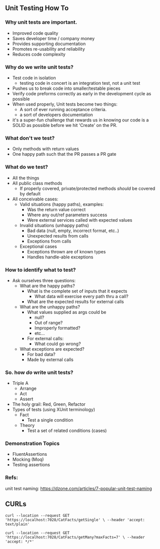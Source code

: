## Unit Testing How To

### Why unit tests are important.
- Improved code quality
- Saves developer time / company money
- Provides supporting documentation
- Promotes re-usability and reliability
- Reduces code complexity

### Why do we write unit tests?
- Test code in isolation
  - testing code in concert is an integration test, not a unit test
- Pushes us to break code into smaller/testable pieces
- Verify code preforms correctly as early in the development cycle as possible
- When used properly, Unit tests become two things:
    - A sort of ever running acceptance criteria.
    - a sort of developers documentation
- it's a super-fun challenge that rewards us in knowing our code is a SOLID as possible before we hit 'Create' on the PR.

### What don't we test?
- Only methods with return values
- One happy path such that the PR passes a PR gate

### What do we test?
- All the things
- All public class methods
  - If properly covered, private/protected methods *should* be covered by default
- All conceivable cases:
    - Valid situations (happy paths), examples:
        - Was the return value correct
        - Where any out/ref parameters success
        - Were external services called with expected values
    - Invalid situations (unhappy paths)
        - Bad data (null, empty, incorrect format, etc..)
        - Unexpected results from calls
        - Exceptions from calls
    - Exceptional cases
        - Exceptions thrown are of known types
        - Handles handle-able exceptions 

### How to identify what to test?
- Ask ourselves three questions:
  - What are the happy paths?
    - What is the complete set of inputs that it expects
      - What data will exercise every path thru a call?
    - What are the expected results for external calls
  - What are the unhappy paths?
    - What values supplied as args could be
      - null?
      - Out of range?
      - Improperly formatted?
      - etc...
    - For external calls:
      - What could go wrong?         
  - What exceptions are expected?
    - For bad data?
    - Made by external calls

### So. how *do* write unit tests?
- Triple A
  - Arrange
  - Act
  - Assert
- The holy grail: Red, Green, Refactor
- Types of tests (using XUnit terminology)
  - Fact
    - Test a single condition
  - Theory
    - Test a set of related conditions (cases)

### Demonstration Topics
- FluentAssertions
- Mocking (Moq)
- Testing assertions

### Refs:
unit test naming:  https://dzone.com/articles/7-popular-unit-test-naming

## CURLs

`curl --location --request GET 'https://localhost:7028/CatFacts/getSingle' \
--header 'accept: text/plain'`

`curl --location --request GET 'https://localhost:7028/CatFacts/getMany?maxFacts=7' \
--header 'accept: */*'`